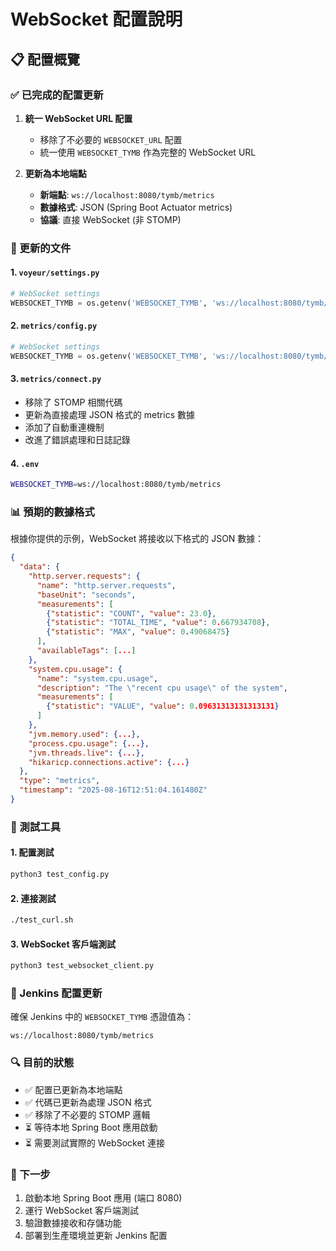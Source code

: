 # WebSocket 配置說明

## 📋 配置概覽

### ✅ 已完成的配置更新

1. **統一 WebSocket URL 配置**
   - 移除了不必要的 `WEBSOCKET_URL` 配置
   - 統一使用 `WEBSOCKET_TYMB` 作為完整的 WebSocket URL

2. **更新為本地端點**
   - **新端點**: `ws://localhost:8080/tymb/metrics`
   - **數據格式**: JSON (Spring Boot Actuator metrics)
   - **協議**: 直接 WebSocket (非 STOMP)

### 🔧 更新的文件

#### 1. `voyeur/settings.py`
```python
# WebSocket settings
WEBSOCKET_TYMB = os.getenv('WEBSOCKET_TYMB', 'ws://localhost:8080/tymb/metrics')
```

#### 2. `metrics/config.py`
```python
# WebSocket settings
WEBSOCKET_TYMB = os.getenv('WEBSOCKET_TYMB', 'ws://localhost:8080/tymb/metrics')
```

#### 3. `metrics/connect.py`
- 移除了 STOMP 相關代碼
- 更新為直接處理 JSON 格式的 metrics 數據
- 添加了自動重連機制
- 改進了錯誤處理和日誌記錄

#### 4. `.env`
```bash
WEBSOCKET_TYMB=ws://localhost:8080/tymb/metrics
```

### 📊 預期的數據格式

根據你提供的示例，WebSocket 將接收以下格式的 JSON 數據：

```json
{
  "data": {
    "http.server.requests": {
      "name": "http.server.requests",
      "baseUnit": "seconds",
      "measurements": [
        {"statistic": "COUNT", "value": 23.0},
        {"statistic": "TOTAL_TIME", "value": 0.667934708},
        {"statistic": "MAX", "value": 0.49068475}
      ],
      "availableTags": [...]
    },
    "system.cpu.usage": {
      "name": "system.cpu.usage",
      "description": "The \"recent cpu usage\" of the system",
      "measurements": [
        {"statistic": "VALUE", "value": 0.09631313131313131}
      ]
    },
    "jvm.memory.used": {...},
    "process.cpu.usage": {...},
    "jvm.threads.live": {...},
    "hikaricp.connections.active": {...}
  },
  "type": "metrics",
  "timestamp": "2025-08-16T12:51:04.161480Z"
}
```

### 🚀 測試工具

#### 1. 配置測試
```bash
python3 test_config.py
```

#### 2. 連接測試
```bash
./test_curl.sh
```

#### 3. WebSocket 客戶端測試
```bash
python3 test_websocket_client.py
```

### 📝 Jenkins 配置更新

確保 Jenkins 中的 `WEBSOCKET_TYMB` 憑證值為：
```
ws://localhost:8080/tymb/metrics
```

### 🔍 目前的狀態

- ✅ 配置已更新為本地端點
- ✅ 代碼已更新為處理 JSON 格式
- ✅ 移除了不必要的 STOMP 邏輯
- ⏳ 等待本地 Spring Boot 應用啟動
- ⏳ 需要測試實際的 WebSocket 連接

### 🎯 下一步

1. 啟動本地 Spring Boot 應用 (端口 8080)
2. 運行 WebSocket 客戶端測試
3. 驗證數據接收和存儲功能
4. 部署到生產環境並更新 Jenkins 配置
